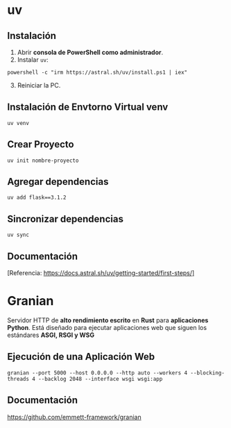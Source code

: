 # uv
## Instalación
1. Abrir **consola de PowerShell como administrador**.  
2. Instalar `uv`:
```
powershell -c "irm https://astral.sh/uv/install.ps1 | iex"
```
3. Reiniciar la PC.
## Instalación de Envtorno Virtual venv
```
uv venv
```
## Crear Proyecto
```
uv init nombre-proyecto
```
## Agregar dependencias 
```
uv add flask==3.1.2
```
## Sincronizar dependencias 
```
uv sync
```
## Documentación
[Referencia: https://docs.astral.sh/uv/getting-started/first-steps/]

# Granian
Servidor HTTP de **alto rendimiento escrito** en **Rust** para **aplicaciones Python**. Está diseñado para ejecutar aplicaciones web que siguen los estándares **ASGI, RSGI y WSG**

## Ejecución de una Aplicación Web
```
granian --port 5000 --host 0.0.0.0 --http auto --workers 4 --blocking-threads 4 --backlog 2048 --interface wsgi wsgi:app
```
## Documentación
https://github.com/emmett-framework/granian


